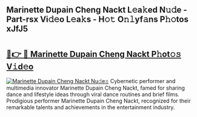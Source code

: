 ## Marinette Dupain Cheng Nackt L𝚎a𝚔ed N𝚞𝚍e - Part-rsx Vi𝚍𝚎o L𝚎a𝚔s - H𝚘𝚝 O𝚗𝚕yf𝚊ns P𝚑𝚘tos xJfJ5

# <h2><a href="http://kf1p1qu.oniu.top/?m=Marinette+Dupain+Cheng+Nackt">🔗👉 🔴 Marinette Dupain Cheng Nackt P𝚑ot𝚘𝚜 V𝚒d𝚎o</a></h2>

[![Marinette Dupain Cheng Nackt Nu𝚍e𝚜](https://i.imgur.com/0qMVB7G.gif)](http://kf1p1qu.oniu.top/?m=Marinette+Dupain+Cheng+Nackt)
Cybernetic performer and multimedia innovator Marinette Dupain Cheng Nackt, famed for sharing dance and lifestyle ideas through viral dance routines and brief films. Prodigious performer Marinette Dupain Cheng Nackt, recognized for their remarkable talents and achievements in the entertainment industry.  
